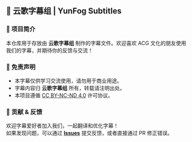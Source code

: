## 📌 云歌字幕组 | YunFog Subtitles  

### 📜 项目简介  
本仓库用于存放由 **云歌字幕组** 制作的字幕文件。欢迎喜欢 ACG 文化的朋友使用我们的字幕，并期待你的反馈与交流！  

### 📜 免责声明  
- 本字幕仅供学习交流使用，请勿用于商业用途。  
- 字幕内容归 **云歌字幕组** 所有，转载请注明出处。  
- 本项目遵循 [CC BY-NC-ND 4.0](https://creativecommons.org/licenses/by-nc-nd/4.0/) 许可协议。  

### 🌟 贡献 & 反馈  
欢迎字幕爱好者加入我们，一起翻译和优化字幕！  
如果发现问题，可以通过 [**Issues**](https://github.com/yunfog/YunFogSub/issues) 提交反馈，或者直接通过 PR 修正错误。